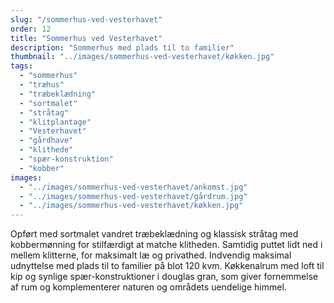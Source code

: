 ```yaml
---
slug: "/sommerhus-ved-vesterhavet"
order: 12
title: "Sommerhus ved Vesterhavet"
description: "Sommerhus med plads til to familier"
thumbnail: "../images/sommerhus-ved-vesterhavet/køkken.jpg"
tags:
  - "sommerhus"
  - "træhus"
  - "træbeklædning"
  - "sortmalet"
  - "stråtag"
  - "klitplantage"
  - "Vesterhavet"
  - "gårdhave"
  - "klithede"
  - "spær-konstruktion"
  - "kobber"
images:
  - "../images/sommerhus-ved-vesterhavet/ankomst.jpg"
  - "../images/sommerhus-ved-vesterhavet/gårdrum.jpg"
  - "../images/sommerhus-ved-vesterhavet/køkken.jpg"
---
```


Opført med sortmalet vandret træbeklædning og klassisk stråtag med kobbermønning for stilfærdigt at matche klitheden. Samtidig puttet lidt ned i mellem klitterne, for maksimalt læ og privathed. Indvendig maksimal udnyttelse med plads til to familier på blot 120 kvm. Køkkenalrum med loft til kip og synlige spær-konstruktioner i douglas gran, som giver fornemmelse af rum og komplementerer naturen og områdets uendelige himmel.
